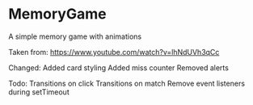 # MemoryGame
A simple memory game with animations

Taken from: https://www.youtube.com/watch?v=lhNdUVh3qCc

Changed:
Added card styling
Added miss counter
Removed alerts

Todo:
Transitions on click
Transitions on match
Remove event listeners during setTimeout
